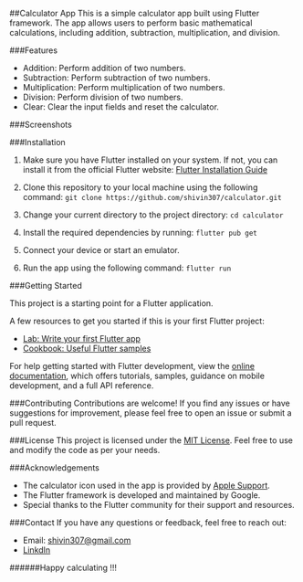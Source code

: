 ##Calculator App
This is a simple calculator app built using Flutter framework. The app allows users to perform basic mathematical calculations, including addition, subtraction, multiplication, and division.

###Features
* Addition: Perform addition of two numbers.
* Subtraction: Perform subtraction of two numbers.
* Multiplication: Perform multiplication of two numbers.
* Division: Perform division of two numbers.
* Clear: Clear the input fields and reset the calculator.

###Screenshots

###Installation
1. Make sure you have Flutter installed on your system. If not, you can install it from the official Flutter website: [Flutter Installation Guide](http://https://docs.flutter.dev/get-started/install "Flutter Installation Guide")

2. Clone this repository to your local machine using the following command:
   `git clone https://github.com/shivin307/calculator.git
   `

3. Change your current directory to the project directory:
   `cd calculator
   `

4. Install the required dependencies by running:
   `flutter pub get
   `

5. Connect your device or start an emulator.

6. Run the app using the following command:
   `flutter run
   `

###Getting Started

This project is a starting point for a Flutter application.

A few resources to get you started if this is your first Flutter project:

- [Lab: Write your first Flutter app](https://docs.flutter.dev/get-started/codelab)
- [Cookbook: Useful Flutter samples](https://docs.flutter.dev/cookbook)

For help getting started with Flutter development, view the
[online documentation](https://docs.flutter.dev/), which offers tutorials,
samples, guidance on mobile development, and a full API reference.

###Contributing
Contributions are welcome! If you find any issues or have suggestions for improvement, please feel free to open an issue or submit a pull request.

###License
This project is licensed under the [MIT License](LICENSE). Feel free to use and modify the code as per your needs.

###Acknowledgements
* The calculator icon used in the app is provided by [Apple Support](https://support.apple.com/en-vn/guide/calculator/welcome/mac "Apple Support").
* The Flutter framework is developed and maintained by Google.
* Special thanks to the Flutter community for their support and resources.

###Contact
If you have any questions or feedback, feel free to reach out:

* Email: shivin307@gmail.com
* [LinkdIn](https://www.linkedin.com/in/sahil-italiya-232124231/ "LinkdIn")

######Happy calculating !!!